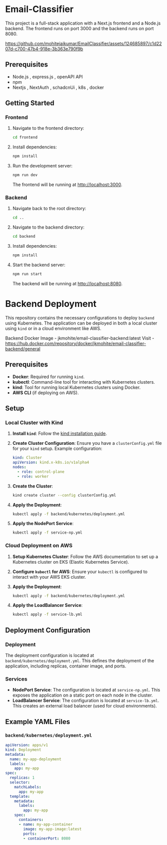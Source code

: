 
# Email-Classifier

This project is a full-stack application with a Next.js frontend and a Node.js backend. The frontend runs on port 3000 and the backend runs on port 8080.

https://github.com/mohitejaikumar/EmailClassifier/assets/124685897/c1d2207d-c700-47b4-918e-3b363e790f9b

## Prerequisites

- Node.js , express.js , openAPI API
- npm
- Nextjs , NextAuth , schadcnUi , k8s , docker 

## Getting Started

### Frontend

1. Navigate to the frontend directory:
   ```sh
   cd frontend
   ```

2. Install dependencies:
   ```sh
   npm install
   ```

3. Run the development server:
   ```sh
   npm run dev
   ```

   The frontend will be running at [http://localhost:3000](http://localhost:3000).

### Backend

1. Navigate back to the root directory:
   ```sh
   cd ..
   ```

2. Navigate to the backend directory:
   ```sh
   cd backend
   ```

3. Install dependencies:
   ```sh
   npm install
   ```

4. Start the backend server:
   ```sh
   npm run start
   ```

   The backend will be running at [http://localhost:8080](http://localhost:8080).

# Backend Deployment

This repository contains the necessary configurations to deploy `backend` using Kubernetes. The application can be deployed in both a local cluster using `kind` or in a cloud environment like AWS.

Backend Docker Image - jkmohite/email-classifier-backend:latest
Visit - https://hub.docker.com/repository/docker/jkmohite/email-classifier-backend/general

## Prerequisites

- **Docker**: Required for running `kind`.
- **kubectl**: Command-line tool for interacting with Kubernetes clusters.
- **kind**: Tool for running local Kubernetes clusters using Docker.
- **AWS CLI** (if deploying on AWS).

## Setup

### Local Cluster with Kind

1. **Install `kind`**: Follow the [kind installation guide](https://kind.sigs.k8s.io/docs/user/quick-start/#installation).

2. **Create Cluster Configuration**: Ensure you have a `clusterConfig.yml` file for your `kind` setup. Example configuration:

    ```yaml
    kind: Cluster
    apiVersion: kind.x-k8s.io/v1alpha4
    nodes:
      - role: control-plane
      - role: worker
    ```

3. **Create the Cluster**:

    ```sh
    kind create cluster --config clusterConfig.yml
    ```

4. **Apply the Deployment**:

    ```sh
    kubectl apply -f backend/kubernetes/deployment.yml
    ```

5. **Apply the NodePort Service**:

    ```sh
    kubectl apply -f service-np.yml
    ```

### Cloud Deployment on AWS

1. **Setup Kubernetes Cluster**: Follow the AWS documentation to set up a Kubernetes cluster on EKS (Elastic Kubernetes Service).

2. **Configure `kubectl` for AWS**: Ensure your `kubectl` is configured to interact with your AWS EKS cluster.

3. **Apply the Deployment**:

    ```sh
    kubectl apply -f backend/kubernetes/deployment.yml
    ```

4. **Apply the LoadBalancer Service**:

    ```sh
    kubectl apply -f service-lb.yml
    ```

## Deployment Configuration

### Deployment

The deployment configuration is located at `backend/kubernetes/deployment.yml`. This defines the deployment of the application, including replicas, container image, and ports.

### Services

- **NodePort Service**: The configuration is located at `service-np.yml`. This exposes the application on a static port on each node in the cluster.
- **LoadBalancer Service**: The configuration is located at `service-lb.yml`. This creates an external load balancer (used for cloud environments).

## Example YAML Files

### `backend/kubernetes/deployment.yml`

```yaml
apiVersion: apps/v1
kind: Deployment
metadata:
  name: my-app-deployment
  labels:
    app: my-app
spec:
  replicas: 1
  selector:
    matchLabels:
      app: my-app
  template:
    metadata:
      labels:
        app: my-app
    spec:
      containers:
      - name: my-app-container
        image: my-app-image:latest
        ports:
        - containerPort: 8080

